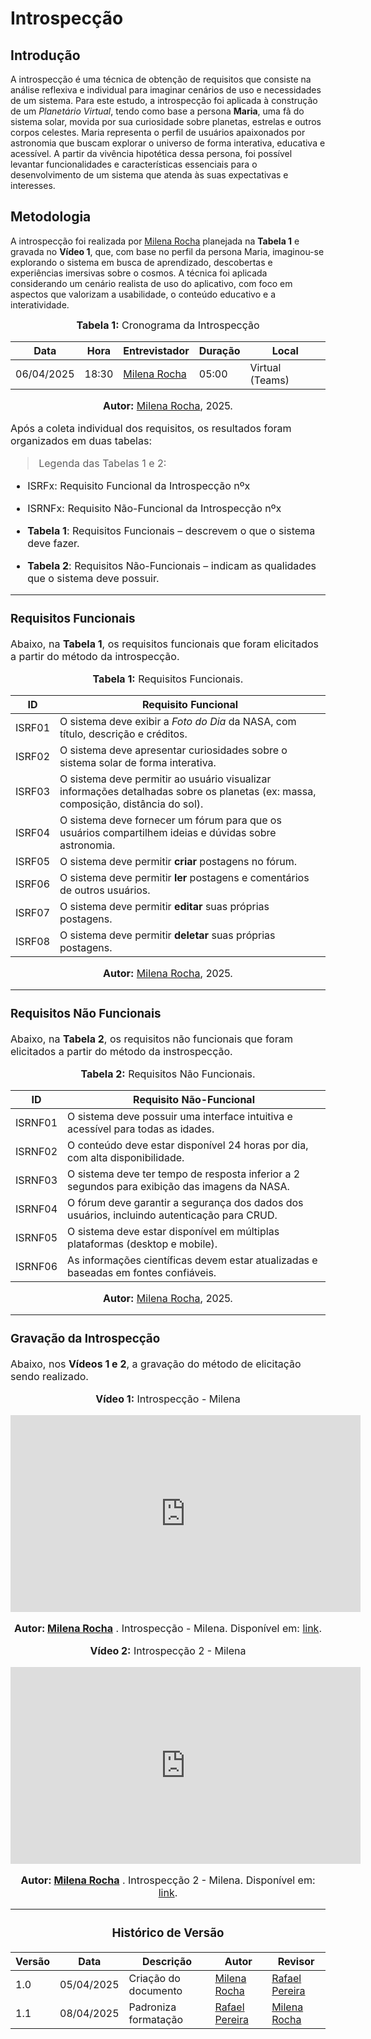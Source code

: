# Introspecção

## Introdução

A introspecção é uma técnica de obtenção de requisitos que consiste na análise reflexiva e individual para imaginar cenários de uso e necessidades de um sistema. Para este estudo, a introspecção foi aplicada à construção de um *Planetário Virtual*, tendo como base a persona **Maria**, uma fã do sistema solar, movida por sua curiosidade sobre planetas, estrelas e outros corpos celestes. Maria representa o perfil de usuários apaixonados por astronomia que buscam explorar o universo de forma interativa, educativa e acessível. A partir da vivência hipotética dessa persona, foi possível levantar funcionalidades e características essenciais para o desenvolvimento de um sistema que atenda às suas expectativas e interesses.

## Metodologia

A introspecção foi realizada por [Milena Rocha](https://github.com/MilenaFRocha) planejada na **Tabela 1** e gravada no **Vídeo 1**, que, com base no perfil da persona Maria, imaginou-se explorando o sistema em busca de aprendizado, descobertas e experiências imersivas sobre o cosmos. A técnica foi aplicada considerando um cenário realista de uso do aplicativo, com foco em aspectos que valorizam a usabilidade, o conteúdo educativo e a interatividade.

<font size="3"><p style="text-align: center"><b>Tabela 1:</b> Cronograma da Introspecção</p></font>

| **Data**  | **Hora** | **Entrevistador**  | **Duração** | **Local**                      |
|----------|--------------------|------------------------------|-------------|---------------------------------|
| 06/04/2025 | 18:30 | [Milena Rocha](https://github.com/milenafrocha)    | 05:00      | Virtual (Teams)  |


<font size="3"><p style="text-align: center"><b>Autor:</b> [Milena Rocha](https://github.com/milenafrocha), 2025.<p><font>

Após a coleta individual dos requisitos, os resultados foram organizados em duas tabelas: 

> Legenda das Tabelas 1 e 2:

- ISRFx: Requisito Funcional da Introspecção nºx
- ISRNFx: Requisito Não-Funcional da Introspecção nºx

- **Tabela 1**: Requisitos Funcionais – descrevem o que o sistema deve fazer.
- **Tabela 2**: Requisitos Não-Funcionais – indicam as qualidades que o sistema deve possuir.



---

### Requisitos Funcionais 

Abaixo, na **Tabela 1**, os requisitos funcionais que foram elicitados a partir do método da introspecção.


<font size="3"><p style="text-align: center"><b>Tabela 1:</b> Requisitos Funcionais.</p></font>


| ID     | Requisito Funcional                                                                 |
|--------|--------------------------------------------------------------------------------------|
| ISRF01 | O sistema deve exibir a *Foto do Dia* da NASA, com título, descrição e créditos.   |
| ISRF02 | O sistema deve apresentar curiosidades sobre o sistema solar de forma interativa.  |
| ISRF03 | O sistema deve permitir ao usuário visualizar informações detalhadas sobre os planetas (ex: massa, composição, distância do sol). |
| ISRF04 | O sistema deve fornecer um fórum para que os usuários compartilhem ideias e dúvidas sobre astronomia. |
| ISRF05 | O sistema deve permitir **criar** postagens no fórum.                               |
| ISRF06 | O sistema deve permitir **ler** postagens e comentários de outros usuários.         |
| ISRF07 | O sistema deve permitir **editar** suas próprias postagens.                      |
| ISRF08 | O sistema deve permitir **deletar** suas próprias postagens.                        |


<font size="3"><p style="text-align: center"><b>Autor:</b> [Milena Rocha](https://github.com/MilenaFRocha), 2025.</p></font>

---


### Requisitos Não Funcionais

Abaixo, na **Tabela 2**, os requisitos não funcionais que foram elicitados a partir do método da instrospecção.


<font size="3"><p style="text-align: center"><b>Tabela 2:</b> Requisitos Não Funcionais.</p></font>


| ID      | Requisito Não-Funcional                                                              |
|---------|--------------------------------------------------------------------------------------|
| ISRNF01 | O sistema deve possuir uma interface intuitiva e acessível para todas as idades.     |
| ISRNF02 | O conteúdo deve estar disponível 24 horas por dia, com alta disponibilidade.          |
| ISRNF03 | O sistema deve ter tempo de resposta inferior a 2 segundos para exibição das imagens da NASA. |
| ISRNF04 | O fórum deve garantir a segurança dos dados dos usuários, incluindo autenticação para CRUD. |
| ISRNF05 | O sistema deve estar disponível em múltiplas plataformas (desktop e mobile).          |
| ISRNF06 | As informações científicas devem estar atualizadas e baseadas em fontes confiáveis.   |


<font size="3"><p style="text-align: center"><b>Autor:</b> [Milena Rocha](https://github.com/MilenaFRocha), 2025.</p></font>

---
### Gravação da Introspecção
Abaixo, nos **Vídeos 1 e 2**, a gravação do método de elicitação sendo realizado.

<font size="3"><p style="text-align: center"><b>Vídeo 1:</b> Introspecção - Milena</p></font>
<div style="text-align: center">
<iframe width="560" height="315" src="https://www.youtube.com/embed/Rlu61Y_2bZk?si=K3Cq3H86g-BOn-oU&amp;start=10" title="YouTube video player" frameborder="0" allow="accelerometer; autoplay; clipboard-write; encrypted-media; gyroscope; picture-in-picture; web-share" referrerpolicy="strict-origin-when-cross-origin" allowfullscreen></iframe>


<font size="3"><p style="text-align: center"><b>Autor: [Milena Rocha](https://github.com/MilenaFRocha)</b> . Introspecção - Milena. Disponível em: <a href="https://www.youtube.com/watch?v=Rlu61Y_2bZk">link</a>.</p></font>


<font size="3"><p style="text-align: center"><b>Vídeo 2:</b> Introspecção 2 - Milena</p></font>
<div style="text-align: center">
<iframe width="560" height="315" src="https://www.youtube.com/embed/u4uG_GrG4p4?si=UpdA3fpjngBW3EUc" title="YouTube video player" frameborder="0" allow="accelerometer; autoplay; clipboard-write; encrypted-media; gyroscope; picture-in-picture; web-share" referrerpolicy="strict-origin-when-cross-origin" allowfullscreen></iframe>


<font size="3"><p style="text-align: center"><b>Autor: [Milena Rocha](https://github.com/MilenaFRocha)</b> . Introspecção 2 - Milena. Disponível em: <a href="https://youtu.be/u4uG_GrG4p4">link</a>.</p></font>

</div>

---

### **Histórico de Versão**

| Versão | Data       | Descrição                                      | Autor               | Revisor            |
|--------|------------|------------------------------------------------|---------------------|--------------------|
| 1.0    | 05/04/2025 | Criação do documento | [Milena Rocha](https://github.com/milenafrocha)          |  [Rafael Pereira](https://github.com/rafgpereira)  |
| 1.1    | 08/04/2025 | Padroniza formatação |   [Rafael Pereira](https://github.com/rafgpereira)  |[Milena Rocha](https://github.com/milenafrocha)          |